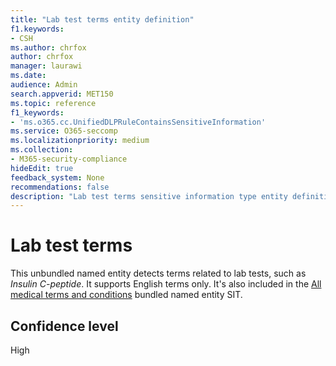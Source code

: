 ```yaml
---
title: "Lab test terms entity definition"
f1.keywords:
- CSH
ms.author: chrfox
author: chrfox
manager: laurawi
ms.date:
audience: Admin
search.appverid: MET150
ms.topic: reference
f1_keywords:
- 'ms.o365.cc.UnifiedDLPRuleContainsSensitiveInformation'
ms.service: O365-seccomp
ms.localizationpriority: medium
ms.collection:
- M365-security-compliance
hideEdit: true
feedback_system: None
recommendations: false
description: "Lab test terms sensitive information type entity definition."
---
```


# Lab test terms

This unbundled named entity detects terms related to lab tests, such as *Insulin C-peptide*. It supports English terms only. It's also included in the [All medical terms and conditions](sit-defn-all-medical-terms-conditions.md) bundled named entity SIT.

## Confidence level

High